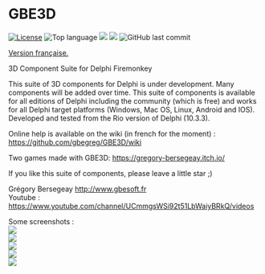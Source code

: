 # GBE3D 
[![License](https://img.shields.io/badge/License-MIT-green.svg)](https://opensource.org/licenses/MIT)
![Top language](https://img.shields.io/github/languages/top/gbegreg/GBE3D)
[![](https://tokei.rs/b1/github/gbegreg/GBE3D?category=code)](https://github.com//gbegreg/GBE3D)
[![](https://tokei.rs/b1/github/gbegreg/GBE3D?category=files)](https://github.com//gbegreg/GBE3D)
![GitHub last commit](https://img.shields.io/github/last-commit/gbegreg/GBE3D)

[Version française.](LISEZMOI.md)

3D Component Suite for Delphi Firemonkey

This suite of 3D components for Delphi is under development. Many components will be added over time.
This suite of components is available for all editions of Delphi including the community (which is free) and works
for all Delphi target platforms (Windows, Mac OS, Linux, Android and IOS).
Developed and tested from the Rio version of Delphi (10.3.3).

Online help is available on the wiki (in french for the moment) : https://github.com/gbegreg/GBE3D/wiki

Two games made with GBE3D: https://gregory-bersegeay.itch.io/

If you like this suite of components, please leave a little star ;)

Grégory Bersegeay http://www.gbesoft.fr <br>
Youtube : https://www.youtube.com/channel/UCmmgsWSi92t51LbWaiyBRkQ/videos

Some screenshots :<br>
<img src="https://github.com/gbegreg/GBE3D/blob/master/img/cubemap.png"><br>
<img src="https://github.com/gbegreg/GBE3D/blob/master/img/grass.png"><br>
<img src="https://github.com/gbegreg/GBE3D/blob/master/img/heightmap.png"><br>
<img src="https://github.com/gbegreg/GBE3D/blob/master/img/viewport3D.png"><br>
<img src="https://github.com/gbegreg/GBE3D/blob/master/img/sphereExtend.png">
